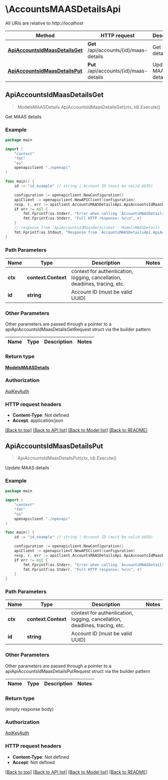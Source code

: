 # \AccountsMAASDetailsApi

All URIs are relative to *http://localhost*

Method | HTTP request | Description
------------- | ------------- | -------------
[**ApiAccountsIdMaasDetailsGet**](AccountsMAASDetailsApi.md#ApiAccountsIdMaasDetailsGet) | **Get** /api/accounts/{id}/maas-details | Get MAAS details
[**ApiAccountsIdMaasDetailsPut**](AccountsMAASDetailsApi.md#ApiAccountsIdMaasDetailsPut) | **Put** /api/accounts/{id}/maas-details | Update MAAS details



## ApiAccountsIdMaasDetailsGet

> ModelsMAASDetails ApiAccountsIdMaasDetailsGet(ctx, id).Execute()

Get MAAS details



### Example

```go
package main

import (
    "context"
    "fmt"
    "os"
    openapiclient "./openapi"
)

func main() {
    id := "id_example" // string | Account ID (must be valid UUID)

    configuration := openapiclient.NewConfiguration()
    apiClient := openapiclient.NewAPIClient(configuration)
    resp, r, err := apiClient.AccountsMAASDetailsApi.ApiAccountsIdMaasDetailsGet(context.Background(), id).Execute()
    if err != nil {
        fmt.Fprintf(os.Stderr, "Error when calling `AccountsMAASDetailsApi.ApiAccountsIdMaasDetailsGet``: %v\n", err)
        fmt.Fprintf(os.Stderr, "Full HTTP response: %v\n", r)
    }
    // response from `ApiAccountsIdMaasDetailsGet`: ModelsMAASDetails
    fmt.Fprintf(os.Stdout, "Response from `AccountsMAASDetailsApi.ApiAccountsIdMaasDetailsGet`: %v\n", resp)
}
```

### Path Parameters


Name | Type | Description  | Notes
------------- | ------------- | ------------- | -------------
**ctx** | **context.Context** | context for authentication, logging, cancellation, deadlines, tracing, etc.
**id** | **string** | Account ID (must be valid UUID) | 

### Other Parameters

Other parameters are passed through a pointer to a apiApiAccountsIdMaasDetailsGetRequest struct via the builder pattern


Name | Type | Description  | Notes
------------- | ------------- | ------------- | -------------


### Return type

[**ModelsMAASDetails**](ModelsMAASDetails.md)

### Authorization

[ApiKeyAuth](../README.md#ApiKeyAuth)

### HTTP request headers

- **Content-Type**: Not defined
- **Accept**: application/json

[[Back to top]](#) [[Back to API list]](../README.md#documentation-for-api-endpoints)
[[Back to Model list]](../README.md#documentation-for-models)
[[Back to README]](../README.md)


## ApiAccountsIdMaasDetailsPut

> ApiAccountsIdMaasDetailsPut(ctx, id).Execute()

Update MAAS details



### Example

```go
package main

import (
    "context"
    "fmt"
    "os"
    openapiclient "./openapi"
)

func main() {
    id := "id_example" // string | Account ID (must be valid UUID)

    configuration := openapiclient.NewConfiguration()
    apiClient := openapiclient.NewAPIClient(configuration)
    resp, r, err := apiClient.AccountsMAASDetailsApi.ApiAccountsIdMaasDetailsPut(context.Background(), id).Execute()
    if err != nil {
        fmt.Fprintf(os.Stderr, "Error when calling `AccountsMAASDetailsApi.ApiAccountsIdMaasDetailsPut``: %v\n", err)
        fmt.Fprintf(os.Stderr, "Full HTTP response: %v\n", r)
    }
}
```

### Path Parameters


Name | Type | Description  | Notes
------------- | ------------- | ------------- | -------------
**ctx** | **context.Context** | context for authentication, logging, cancellation, deadlines, tracing, etc.
**id** | **string** | Account ID (must be valid UUID) | 

### Other Parameters

Other parameters are passed through a pointer to a apiApiAccountsIdMaasDetailsPutRequest struct via the builder pattern


Name | Type | Description  | Notes
------------- | ------------- | ------------- | -------------


### Return type

 (empty response body)

### Authorization

[ApiKeyAuth](../README.md#ApiKeyAuth)

### HTTP request headers

- **Content-Type**: Not defined
- **Accept**: Not defined

[[Back to top]](#) [[Back to API list]](../README.md#documentation-for-api-endpoints)
[[Back to Model list]](../README.md#documentation-for-models)
[[Back to README]](../README.md)

